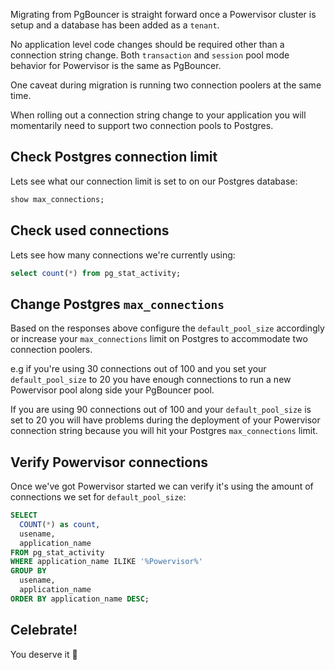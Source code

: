 Migrating from PgBouncer is straight forward once a Powervisor cluster is setup
and a database has been added as a `tenant`.

No application level code changes should be required other than a connection
string change. Both `transaction` and `session` pool mode behavior for Powervisor
is the same as PgBouncer.

One caveat during migration is running two connection poolers at the same time.

When rolling out a connection string change to your application you will
momentarily need to support two connection pools to Postgres.

## Check Postgres connection limit

Lets see what our connection limit is set to on our Postgres database:

```sql
show max_connections;
```

## Check used connections

Lets see how many connections we're currently using:

```sql
select count(*) from pg_stat_activity;
```

## Change Postgres `max_connections`

Based on the responses above configure the `default_pool_size` accordingly or
increase your `max_connections` limit on Postgres to accommodate two connection
poolers.

e.g if you're using 30 connections out of 100 and you set your
`default_pool_size` to 20 you have enough connections to run a new Powervisor
pool along side your PgBouncer pool.

If you are using 90 connections out of 100 and your `default_pool_size` is set
to 20 you will have problems during the deployment of your Powervisor connection
string because you will hit your Postgres `max_connections` limit.

## Verify Powervisor connections

Once we've got Powervisor started we can verify it's using the amount of
connections we set for `default_pool_size`:

```sql
SELECT
  COUNT(*) as count,
  usename,
  application_name
FROM pg_stat_activity
WHERE application_name ILIKE '%Powervisor%'
GROUP BY
  usename,
  application_name
ORDER BY application_name DESC;
```

## Celebrate!

You deserve it 🤙
